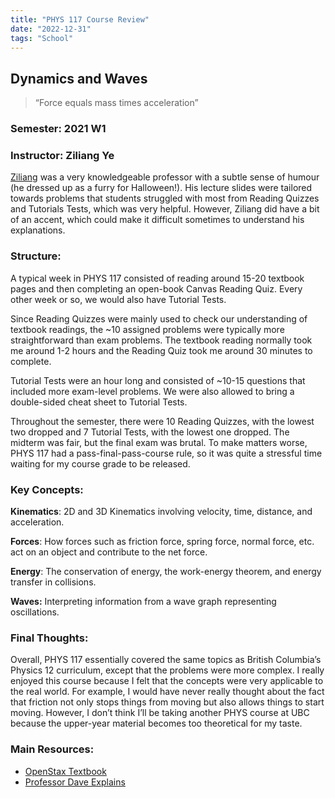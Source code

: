 ```yaml
---
title: "PHYS 117 Course Review"
date: "2022-12-31"
tags: "School"
---
```


## Dynamics and Waves

> “Force equals mass times acceleration”

### Semester: 2021 W1

### Instructor: Ziliang Ye

[Ziliang](https://www.ratemyprofessors.com/professor?tid=2650366) was a very knowledgeable professor with a subtle sense of humour (he dressed up as a furry for Halloween!). His lecture slides were tailored towards problems that students struggled with most from Reading Quizzes and Tutorials Tests, which was very helpful. However, Ziliang did have a bit of an accent, which could make it difficult sometimes to understand his explanations. 

### Structure:

A typical week in PHYS 117 consisted of reading around 15-20 textbook pages and then completing an open-book Canvas Reading Quiz. Every other week or so, we would also have Tutorial Tests. 

Since Reading Quizzes were mainly used to check our understanding of textbook readings, the ~10 assigned problems were typically more straightforward than exam problems. The textbook reading normally took me around 1-2 hours and the Reading Quiz took me around 30 minutes to complete. 

Tutorial Tests were an hour long and consisted of ~10-15 questions that included more exam-level problems. We were also allowed to bring a double-sided cheat sheet to Tutorial Tests. 

Throughout the semester, there were 10 Reading Quizzes, with the lowest two dropped and 7 Tutorial Tests, with the lowest one dropped. The midterm was fair, but the final exam was brutal. To make matters worse, PHYS 117 had a pass-final-pass-course rule, so it was quite a stressful time waiting for my course grade to be released.  

### Key Concepts:

**Kinematics**: 2D and 3D Kinematics involving velocity, time, distance, and acceleration. 

**Forces**: How forces such as friction force, spring force, normal force, etc. act on an object and contribute to the net force. 

**Energy**: The conservation of energy, the work-energy theorem, and energy transfer in collisions. 

**Waves:** Interpreting information from a wave graph representing oscillations. 

### Final Thoughts:

Overall, PHYS 117 essentially covered the same topics as British Columbia’s Physics 12 curriculum, except that the problems were more complex. I really enjoyed this course because I felt that the concepts were very applicable to the real world. For example, I would have never really thought about the fact that friction not only stops things from moving but also allows things to start moving. However, I don’t think I’ll be taking another PHYS course at UBC because the upper-year material becomes too theoretical for my taste. 

### Main Resources:

- [OpenStax Textbook](https://openstax.org/details/books/university-physics-volume-1)
- [Professor Dave Explains](https://www.youtube.com/watch?v=RIvJvHBguHg&list=PLybg94GvOJ9HjfcQeJcNzLUFxa4m3i7FW)